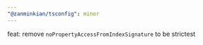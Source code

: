 ```yaml
---
"@zanminkian/tsconfig": minor
---
```


feat: remove `noPropertyAccessFromIndexSignature` to be strictest
